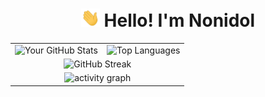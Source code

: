 <div align="center">
<h1><img src="https://raw.githubusercontent.com/ABSphreak/ABSphreak/master/gifs/Hi.gif" width="30px"> Hello! I'm Nonidol</h1>
</div>

<div align="center">
<table >
<tr>
<td>
<img src="https://github-readme-stats.vercel.app/api?username=nonidol&show_icons=true&theme=tokyonight&hide_border=true&include_all_commits=true&card_width=300" alt="Your GitHub Stats" />
</td>
<td>
<img src="https://github-readme-stats.vercel.app/api/top-langs/?username=nonidol&layout=donut&theme=tokyonight&hide_border=true&langs_count=6" alt="Top Languages" />
</td>
</tr>
<tr>
<td colspan="2" align="center">
<img src="https://github-readme-streak-stats.herokuapp.com/?user=nonidol&theme=tokyonight&hide_border=true" alt="GitHub Streak" />
</td>
</tr>
<tr>
<td colspan="2" align="center">
<img src="https://github-readme-activity-graph.vercel.app/graph?username=nonidol&bg_color=1a1b27&color=79ff97&line=79ff97&point=79ff97&area=true&hide_border=true" alt="activity graph">
</td>
</tr>
</table>
</div>
